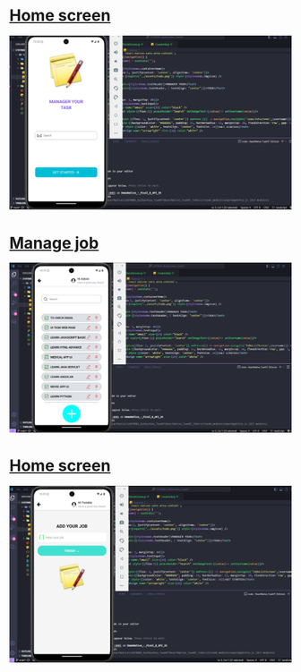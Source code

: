 # [Home screen](ReactNative_Tuan07_ToDoList/components/Home.js)
   ![update image](ReactNative_Tuan07_ToDoList/homescreen.png)
   
# [Manage job](ReactNative_Tuan07_ToDoList/components/ToDoListScreen.js)
   ![update image](ReactNative_Tuan07_ToDoList/JobListScreen.png)
   
# [Home screen](ReactNative_Tuan07_ToDoList/components/CreateJob.js)
   ![update image](ReactNative_Tuan07_ToDoList/addjobscreen.png)
     
